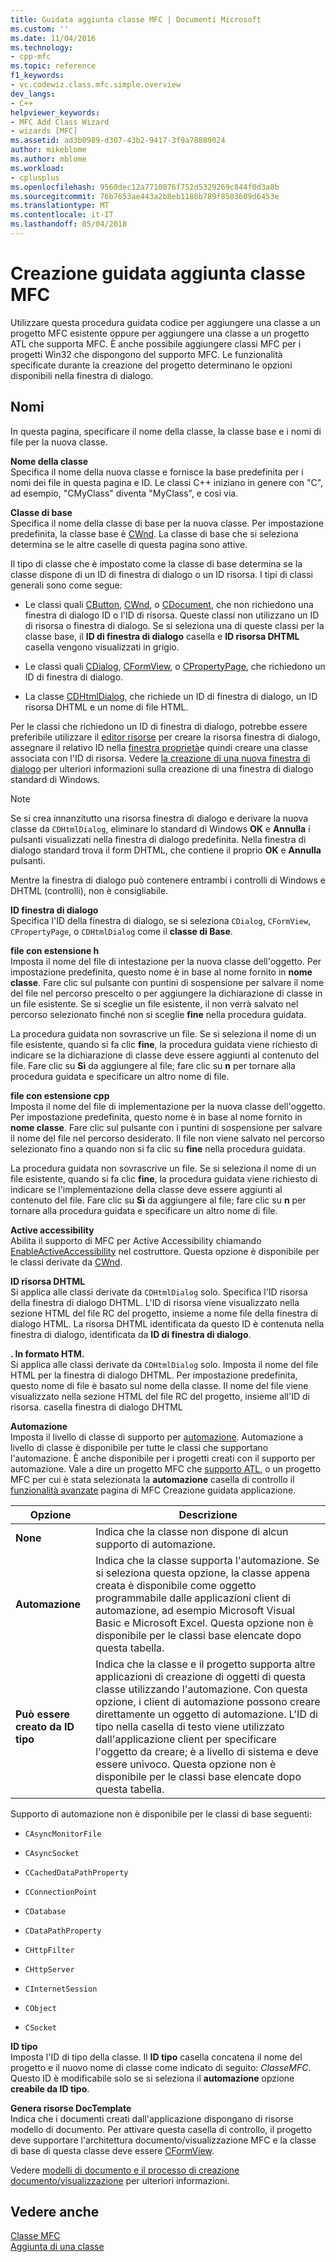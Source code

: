 ```yaml
---
title: Guidata aggiunta classe MFC | Documenti Microsoft
ms.custom: ''
ms.date: 11/04/2016
ms.technology:
- cpp-mfc
ms.topic: reference
f1_keywords:
- vc.codewiz.class.mfc.simple.overview
dev_langs:
- C++
helpviewer_keywords:
- MFC Add Class Wizard
- wizards [MFC]
ms.assetid: ad3b0989-d307-43b2-9417-3f9a78889024
author: mikeblome
ms.author: mblome
ms.workload:
- cplusplus
ms.openlocfilehash: 9560dec12a7710076f752d5329269c844f0d3a8b
ms.sourcegitcommit: 76b7653ae443a2b8eb1186b789f8503609d6453e
ms.translationtype: MT
ms.contentlocale: it-IT
ms.lasthandoff: 05/04/2018
---
```

# <a name="mfc-add-class-wizard"></a>Creazione guidata aggiunta classe MFC
Utilizzare questa procedura guidata codice per aggiungere una classe a un progetto MFC esistente oppure per aggiungere una classe a un progetto ATL che supporta MFC. È anche possibile aggiungere classi MFC per i progetti Win32 che dispongono del supporto MFC. Le funzionalità specificate durante la creazione del progetto determinano le opzioni disponibili nella finestra di dialogo.  
  
## <a name="names"></a>Nomi  
 In questa pagina, specificare il nome della classe, la classe base e i nomi di file per la nuova classe.  
  
 **Nome della classe**  
 Specifica il nome della nuova classe e fornisce la base predefinita per i nomi dei file in questa pagina e ID. Le classi C++ iniziano in genere con "C", ad esempio, "CMyClass" diventa "MyClass", e così via.  
  
 **Classe di base**  
 Specifica il nome della classe di base per la nuova classe. Per impostazione predefinita, la classe base è [CWnd](../../mfc/reference/cwnd-class.md). La classe di base che si seleziona determina se le altre caselle di questa pagina sono attive.  
  
 Il tipo di classe che è impostato come la classe di base determina se la classe dispone di un ID di finestra di dialogo o un ID risorsa. I tipi di classi generali sono come segue:  
  
-   Le classi quali [CButton](../../mfc/reference/cbutton-class.md), [CWnd](../../mfc/reference/cwnd-class.md), o [CDocument](../../mfc/reference/cdocument-class.md), che non richiedono una finestra di dialogo ID o l'ID di risorsa. Queste classi non utilizzano un ID di risorsa o finestra di dialogo. Se si seleziona una di queste classi per la classe base, il **ID di finestra di dialogo** casella e **ID risorsa DHTML** casella vengono visualizzati in grigio.  
  
-   Le classi quali [CDialog](../../mfc/reference/cdialog-class.md), [CFormView](../../mfc/reference/cformview-class.md), o [CPropertyPage](../../mfc/reference/cpropertypage-class.md), che richiedono un ID di finestra di dialogo.  
  
-   La classe [CDHtmlDialog](../../mfc/reference/cdhtmldialog-class.md), che richiede un ID di finestra di dialogo, un ID risorsa DHTML e un nome di file HTML.  
  
 Per le classi che richiedono un ID di finestra di dialogo, potrebbe essere preferibile utilizzare il [editor risorse](../../windows/resource-editors.md) per creare la risorsa finestra di dialogo, assegnare il relativo ID nella [finestra proprietà](/visualstudio/ide/reference/properties-window)e quindi creare una classe associata con l'ID di risorsa. Vedere [la creazione di una nuova finestra di dialogo](../../windows/creating-a-new-dialog-box.md) per ulteriori informazioni sulla creazione di una finestra di dialogo standard di Windows.  
  
> [!NOTE]
>  Se si crea innanzitutto una risorsa finestra di dialogo e derivare la nuova classe da `CDHtmlDialog`, eliminare lo standard di Windows **OK** e **Annulla** i pulsanti visualizzati nella finestra di dialogo predefinita. Nella finestra di dialogo standard trova il form DHTML, che contiene il proprio **OK** e **Annulla** pulsanti.  
  
 Mentre la finestra di dialogo può contenere entrambi i controlli di Windows e DHTML (controlli), non è consigliabile.  
  
 **ID finestra di dialogo**  
 Specifica l'ID della finestra di dialogo, se si seleziona `CDialog`, `CFormView`, `CPropertyPage`, o `CDHtmlDialog` come il **classe di Base**.  
  
 **file con estensione h**  
 Imposta il nome del file di intestazione per la nuova classe dell'oggetto. Per impostazione predefinita, questo nome è in base al nome fornito in **nome classe**. Fare clic sul pulsante con puntini di sospensione per salvare il nome del file nel percorso prescelto o per aggiungere la dichiarazione di classe in un file esistente. Se si sceglie un file esistente, il non verrà salvato nel percorso selezionato finché non si sceglie **fine** nella procedura guidata.  
  
 La procedura guidata non sovrascrive un file. Se si seleziona il nome di un file esistente, quando si fa clic **fine**, la procedura guidata viene richiesto di indicare se la dichiarazione di classe deve essere aggiunti al contenuto del file. Fare clic su **Sì** da aggiungere al file; fare clic su **n** per tornare alla procedura guidata e specificare un altro nome di file.  
  
 **file con estensione cpp**  
 Imposta il nome del file di implementazione per la nuova classe dell'oggetto. Per impostazione predefinita, questo nome è in base al nome fornito in **nome classe**. Fare clic sul pulsante con i puntini di sospensione per salvare il nome del file nel percorso desiderato. Il file non viene salvato nel percorso selezionato fino a quando non si fa clic su **fine** nella procedura guidata.  
  
 La procedura guidata non sovrascrive un file. Se si seleziona il nome di un file esistente, quando si fa clic **fine**, la procedura guidata viene richiesto di indicare se l'implementazione della classe deve essere aggiunti al contenuto del file. Fare clic su **Sì** da aggiungere al file; fare clic su **n** per tornare alla procedura guidata e specificare un altro nome di file.  
  
 **Active accessibility**  
 Abilita il supporto di MFC per Active Accessibility chiamando [EnableActiveAccessibility](../../mfc/reference/cwnd-class.md#enableactiveaccessibility) nel costruttore. Questa opzione è disponibile per le classi derivate da [CWnd](../../mfc/reference/cwnd-class.md).  
  
 **ID risorsa DHTML**  
 Si applica alle classi derivate da `CDHtmlDialog` solo. Specifica l'ID risorsa della finestra di dialogo DHTML. L'ID di risorsa viene visualizzato nella sezione HTML del file RC del progetto, insieme a nome file della finestra di dialogo HTML. La risorsa DHTML identificata da questo ID è contenuta nella finestra di dialogo, identificata da **ID di finestra di dialogo**.  
  
 **. In formato HTM.**  
 Si applica alle classi derivate da `CDHtmlDialog` solo. Imposta il nome del file HTML per la finestra di dialogo DHTML. Per impostazione predefinita, questo nome di file è basato sul nome della classe. Il nome del file viene visualizzato nella sezione HTML del file RC del progetto, insieme all'ID di risorsa. casella finestra di dialogo DHTML  
  
 **Automazione**  
 Imposta il livello di classe di supporto per [automazione](../../mfc/automation.md). Automazione a livello di classe è disponibile per tutte le classi che supportano l'automazione. È anche disponibile per i progetti creati con il supporto per automazione. Vale a dire un progetto MFC che [supporto ATL](../../atl/reference/mfc-support-in-atl-projects.md), o un progetto MFC per cui è stata selezionata la **automazione** casella di controllo il [funzionalità avanzate](../../mfc/reference/advanced-features-mfc-application-wizard.md) pagina di MFC Creazione guidata applicazione.  
  
|Opzione|Descrizione|  
|------------|-----------------|  
|**None**|Indica che la classe non dispone di alcun supporto di automazione.|  
|**Automazione**|Indica che la classe supporta l'automazione. Se si seleziona questa opzione, la classe appena creata è disponibile come oggetto programmabile dalle applicazioni client di automazione, ad esempio Microsoft Visual Basic e Microsoft Excel. Questa opzione non è disponibile per le classi base elencate dopo questa tabella.|  
|**Può essere creato da ID tipo**|Indica che la classe e il progetto supporta altre applicazioni di creazione di oggetti di questa classe utilizzando l'automazione. Con questa opzione, i client di automazione possono creare direttamente un oggetto di automazione. L'ID di tipo nella casella di testo viene utilizzato dall'applicazione client per specificare l'oggetto da creare; è a livello di sistema e deve essere univoco. Questa opzione non è disponibile per le classi base elencate dopo questa tabella.|  
  
 Supporto di automazione non è disponibile per le classi di base seguenti:  
  
-   `CAsyncMonitorFile`  
  
-   `CAsyncSocket`  
  
-   `CCachedDataPathProperty`  
  
-   `CConnectionPoint`  
  
-   `CDatabase`  
  
-   `CDataPathProperty`  
  
-   `CHttpFilter`  
  
-   `CHttpServer`  
  
-   `CInternetSession`  
  
-   `CObject`  
  
-   `CSocket`  
  
 **ID tipo**  
 Imposta l'ID di tipo della classe. Il **ID tipo** casella concatena il nome del progetto e il nuovo nome di classe come indicato di seguito: *ClasseMFC*. Questo ID è modificabile solo se si seleziona il **automazione** opzione **creabile da ID tipo**.  
  
 **Genera risorse DocTemplate**  
 Indica che i documenti creati dall'applicazione dispongano di risorse modello di documento. Per attivare questa casella di controllo, il progetto deve supportare l'architettura documento/visualizzazione MFC e la classe di base di questa classe deve essere [CFormView](../../mfc/reference/cformview-class.md).  
  
 Vedere [modelli di documento e il processo di creazione documento/visualizzazione](../../mfc/document-templates-and-the-document-view-creation-process.md) per ulteriori informazioni.  
  
## <a name="see-also"></a>Vedere anche  
 [Classe MFC](../../mfc/reference/adding-an-mfc-class.md)   
 [Aggiunta di una classe](../../ide/adding-a-class-visual-cpp.md)
